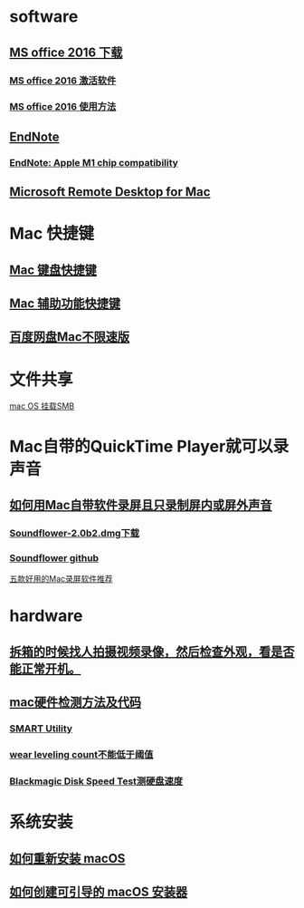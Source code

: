 # software
## [MS office 2016 下载](https://pan.baidu.com/s/1c1SRS7A)
### [MS office 2016 激活软件](https://beyondthe.top/soft/Office%20for%20Mac%202016%20License%20Installer.pkg)
### [MS office 2016 使用方法](http://www.chinamac.com/download/mac7059.html)

## [EndNote](http://libdb.csu.edu.cn/resdetail?rid=ENDNOTE)

### [EndNote: Apple M1 chip compatibility](https://support.clarivate.com/Endnote/s/article/EndNote-Apple-M1-chip-compatibility?language=en_US)

## [Microsoft Remote Desktop for Mac](https://install.appcenter.ms/orgs/rdmacios-k2vy/apps/microsoft-remote-desktop-for-mac/distribution_groups/all-users-of-microsoft-remote-desktop-for-mac)

# Mac 快捷键

## [Mac 键盘快捷键](https://support.apple.com/zh-cn/HT201236)

## [Mac 辅助功能快捷键](https://support.apple.com/zh-cn/HT204434)

## [百度网盘Mac不限速版](https://github.com/CodeTips/BaiduNetdiskPlugin-macOS)

# 文件共享

[mac OS 挂载SMB](https://www.jianshu.com/p/4f785ae6c29c)


# Mac自带的QuickTime Player就可以录声音
## [如何用Mac自带软件录屏且只录制屏内或屏外声音](https://www.jianshu.com/p/a8600e490be4)
### [Soundflower-2.0b2.dmg下载](https://beyondthe.top/soft/Soundflower-2.0b2.dmg)
### [Soundflower github](https://github.com/mattingalls/Soundflower/releases)

[五款好用的Mac录屏软件推荐](http://baijiahao.baidu.com/s?id=1602506514171503088&wfr=spider&for=pc)


# hardware
## [拆箱的时候找人拍摄视频录像，然后检查外观，看是否能正常开机。]()
## [mac硬件检测方法及代码](https://support.apple.com/zh-cn/HT203747)
### [SMART Utility](https://beyondthe.top/soft/smartutility326.zip)
### [wear leveling count不能低于阈值](https://discussions.apple.com/thread/3546179?page=1)
### [Blackmagic Disk Speed Test测硬盘速度](https://apps.apple.com/cn/app/blackmagic-disk-speed-test/id425264550?mt=12)

# 系统安装

## [如何重新安装 macOS](https://support.apple.com/zh-cn/HT204904)

## [如何创建可引导的 macOS 安装器](https://support.apple.com/zh-cn/HT201372)

